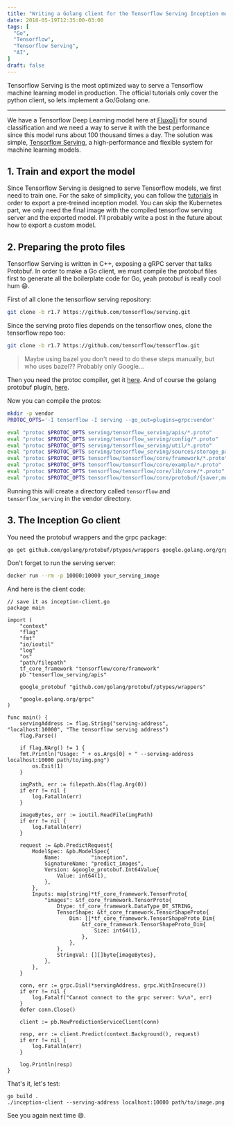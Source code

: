 ```yaml
---
title: "Writing a Golang client for the Tensorflow Serving Inception model"
date: 2018-05-19T12:35:00-03:00
tags: [
  "Go",
  "Tensorflow",
  "Tensorflow Serving",
  "AI",
]
draft: false
---
```


Tensorflow Serving is the most optimized way to serve a Tensorflow machine learning model in production. The official tutorials only cover the python client, so lets implement a Go/Golang one.

<!--more-->

---

We have a Tensorflow Deep Learning model here at [FluxoTi](http://fluxoti.com) for sound classification and we need a way to serve it with the best performance since this model runs about 100 thousand times a day. The solution was simple, [Tensorflow Serving](https://github.com/tensorflow/serving), a high-performance and flexible system for machine learning models.

## 1. Train and export the model

Since Tensorflow Serving is designed to serve Tensorflow models, we first need to train one. For the sake of simplicity, you can follow the [tutorials](https://www.tensorflow.org/serving/serving_inception) in order to export a pre-treined inception model. You can skip the Kubernetes part, we only need the final image with the compiled tensorflow serving server and the exported model. I'll probably write a post in the future about how to export a custom model.

## 2. Preparing the proto files

Tensorflow Serving is written in C++, exposing a gRPC server that talks Protobuf. In order to make a Go client, we must compile the protobuf files first to generate all the boilerplate code for Go, yeah protobuf is really cool hum :smile:.

First of all clone the tensorflow serving repository:

```bash
git clone -b r1.7 https://github.com/tensorflow/serving.git
```

Since the serving proto files depends on the tensorflow ones, clone the tensorflow repo too:

```bash
git clone -b r1.7 https://github.com/tensorflow/tensorflow.git
```

> Maybe using bazel you don't need to do these steps manually, but who uses bazel?? Probably only Google...

Then you need the protoc compiler, get it [here](github.com/google/protobuf). And of course the golang protobuf plugin, [here](https://github.com/golang/protobuf).

Now you can compile the protos:

```bash
mkdir -p vendor
PROTOC_OPTS='-I tensorflow -I serving --go_out=plugins=grpc:vendor'

eval "protoc $PROTOC_OPTS serving/tensorflow_serving/apis/*.proto"
eval "protoc $PROTOC_OPTS serving/tensorflow_serving/config/*.proto"
eval "protoc $PROTOC_OPTS serving/tensorflow_serving/util/*.proto"
eval "protoc $PROTOC_OPTS serving/tensorflow_serving/sources/storage_path/*.proto"
eval "protoc $PROTOC_OPTS tensorflow/tensorflow/core/framework/*.proto"
eval "protoc $PROTOC_OPTS tensorflow/tensorflow/core/example/*.proto"
eval "protoc $PROTOC_OPTS tensorflow/tensorflow/core/lib/core/*.proto"
eval "protoc $PROTOC_OPTS tensorflow/tensorflow/core/protobuf/{saver,meta_graph}.proto"
```

Running this will create a directory called `tensorflow` and `tensorflow_serving` in the vendor directory.

## 3. The Inception Go client

You need the protobuf wrappers and the grpc package:

```bash
go get github.com/golang/protobuf/ptypes/wrappers google.golang.org/grpc
```

Don't forget to run the serving server:

```bash
docker run --rm -p 10000:10000 your_serving_image
```

And here is the client code:

```golang
// save it as inception-client.go
package main

import (
	"context"
	"flag"
	"fmt"
	"io/ioutil"
	"log"
	"os"
	"path/filepath"
	tf_core_framework "tensorflow/core/framework"
	pb "tensorflow_serving/apis"

	google_protobuf "github.com/golang/protobuf/ptypes/wrappers"

	"google.golang.org/grpc"
)

func main() {
	servingAddress := flag.String("serving-address", "localhost:10000", "The tensorflow serving address")
	flag.Parse()

	if flag.NArg() != 1 {
    fmt.Println("Usage: " + os.Args[0] + " --serving-address localhost:10000 path/to/img.png")
		os.Exit(1)
	}

	imgPath, err := filepath.Abs(flag.Arg(0))
	if err != nil {
		log.Fatalln(err)
	}

	imageBytes, err := ioutil.ReadFile(imgPath)
	if err != nil {
		log.Fatalln(err)
	}

	request := &pb.PredictRequest{
		ModelSpec: &pb.ModelSpec{
			Name:          "inception",
			SignatureName: "predict_images",
			Version: &google_protobuf.Int64Value{
				Value: int64(1),
			},
		},
		Inputs: map[string]*tf_core_framework.TensorProto{
			"images": &tf_core_framework.TensorProto{
				Dtype: tf_core_framework.DataType_DT_STRING,
				TensorShape: &tf_core_framework.TensorShapeProto{
					Dim: []*tf_core_framework.TensorShapeProto_Dim{
						&tf_core_framework.TensorShapeProto_Dim{
							Size: int64(1),
						},
					},
				},
				StringVal: [][]byte{imageBytes},
			},
		},
	}

	conn, err := grpc.Dial(*servingAddress, grpc.WithInsecure())
	if err != nil {
		log.Fatalf("Cannot connect to the grpc server: %v\n", err)
	}
	defer conn.Close()

	client := pb.NewPredictionServiceClient(conn)

	resp, err := client.Predict(context.Background(), request)
	if err != nil {
		log.Fatalln(err)
	}

	log.Println(resp)
}
```

That's it, let's test:

```
go build .
./inception-client --serving-address localhost:10000 path/to/image.png
```

See you again next time 😄.
